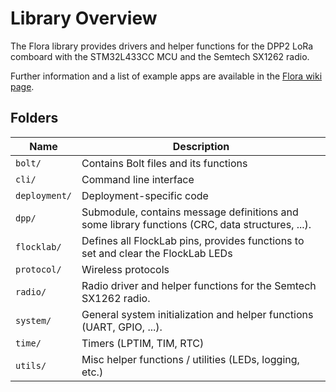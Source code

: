 # Library Overview

The Flora library provides drivers and helper functions for the DPP2 LoRa comboard with the STM32L433CC MCU and the Semtech SX1262 radio.

Further information and a list of example apps are available in the [Flora wiki page](https://gitlab.ethz.ch/tec/public/flora/wiki). 

## Folders

| Name          | Description                                                                                     |
|---------------|-------------------------------------------------------------------------------------------------|
| `bolt/`       | Contains Bolt files and its functions                                                           |
| `cli/`        | Command line interface                                                                          |
| `deployment/` | Deployment-specific code                                                                        |
| `dpp/`        | Submodule, contains message definitions and some library functions (CRC, data structures, ...). |
| `flocklab/`   | Defines all FlockLab pins, provides functions to set and clear the FlockLab LEDs                |
| `protocol/`   | Wireless protocols                                                                              |
| `radio/`      | Radio driver and helper functions for the Semtech SX1262 radio.                                 |
| `system/`     | General system initialization and helper functions (UART, GPIO, ...).                           |
| `time/`       | Timers (LPTIM, TIM, RTC)                                                                        |
| `utils/`      | Misc helper functions / utilities (LEDs, logging, etc.)                                         |
